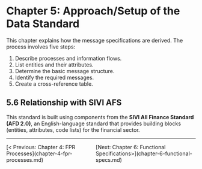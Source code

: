 # Chapter 5: Approach/Setup of the Data Standard

This chapter explains how the message specifications are derived. The process involves five steps:
1.  Describe processes and information flows.
2.  List entities and their attributes.
3.  Determine the basic message structure.
4.  Identify the required messages.
5.  Create a cross-reference table.

## 5.6 Relationship with SIVI AFS
This standard is built using components from the **SIVI All Finance Standard (AFD 2.0)**, an English-language standard that provides building blocks (entities, attributes, code lists) for the financial sector.


---
<div style='display: flex; justify-content: space-between;'><div>[< Previous: Chapter 4: FPR Processes](chapter-4-fpr-processes.md)</div><div>[Next: Chapter 6: Functional Specifications>](chapter-6-functional-specs.md)</div></div>
